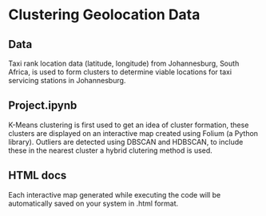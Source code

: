 # Clustering Geolocation Data
## Data
Taxi rank location data (latitude, longitude) from Johannesburg, South Africa, is used to form clusters to determine viable locations for taxi servicing stations in Johannesburg.

## Project.ipynb
K-Means clustering is first used to get an idea of cluster formation, these clusters are displayed on an interactive map created using Folium (a Python library). Outliers are detected using DBSCAN and HDBSCAN, to include these in the nearest cluster a hybrid clutering method is used.

## HTML docs
Each interactive map generated while executing the code will be automatically saved on your system in .html format.
